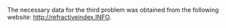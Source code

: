 The necessary data for the third problem was obtained from the following website: http://refractiveindex.INFO.
